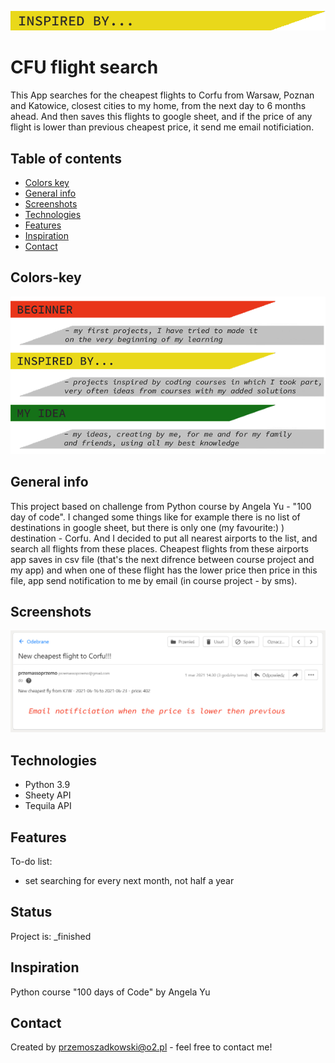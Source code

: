 ![inspired by](inspired_by.png)

# CFU flight search
This App searches for the cheapest flights to Corfu from Warsaw, Poznan and Katowice, closest cities to my home, from the next day to 6 months ahead. And then saves this flights to google sheet, and if the price of any flight is lower than previous cheapest price, it send me email notificiation.

## Table of contents
* [Colors key](#colors-key)
* [General info](#general-info)
* [Screenshots](#screenshots)
* [Technologies](#technologies)
* [Features](#features)
* [Inspiration](#inspiration)
* [Contact](#contact)

## Colors-key

![key to colors](key.png)

## General info
This project based on challenge from Python course by Angela Yu - "100 day of code". I changed some things like for example there is no list of destinations in google sheet, but there is only one (my favourite:) ) destination - Corfu. And I decided to put all nearest airports to the list, and search all flights from these places. Cheapest flights from these airports app saves in csv file (that's the next difrence between course project and my app) and when one of these flight has the lower price then price in this file, app send notification to me by email (in course project - by sms).
## Screenshots
![email notification](email_image.jpg)

## Technologies
* Python 3.9
* Sheety API
* Tequila API

## Features

To-do list:
* set searching for every next month, not half a year

## Status
Project is: _finished

## Inspiration
Python course "100 days of Code" by Angela Yu
## Contact
Created by [przemoszadkowski@o2.pl](mailto:user@example.com) - feel free to contact me!